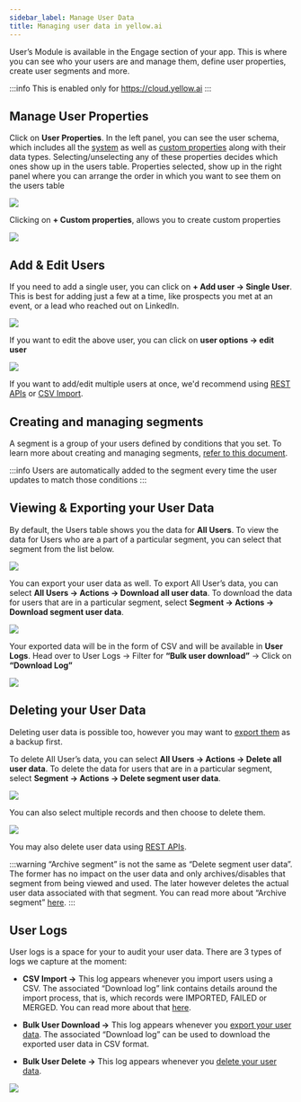```yaml
---
sidebar_label: Manage User Data
title: Managing user data in yellow.ai
---
```


User’s Module is available in the Engage section of your app. This is where you can see who your users are and manage them, define user properties, create user segments and more.

:::info
This is enabled only for https://cloud.yellow.ai
:::

## Manage User Properties

Click on **User Properties**. In the left panel, you can see the user schema, which includes all the [system](./cdp_data#system-user-properties) as well as [custom properties](./cdp_data#custom-user-properties) along with their data types. Selecting/unselecting any of these properties decides which ones show up in the users table. Properties selected, show up in the right panel where you can arrange the order in which you want to see them on the users table

![](https://i.imgur.com/KpYqmFo.jpg)

Clicking on **+ Custom properties**, allows you to create custom properties

![](https://i.imgur.com/xwdOtpt.png)

## Add & Edit Users

If you need to add a single user, you can click on **+ Add user → Single User**. This is best for adding just a few at a time, like prospects you met at an event, or a lead who reached out on LinkedIn.

![](https://i.imgur.com/llsMgDq.png)

If you want to edit the above user, you can click on **user options → edit user**

![](https://i.imgur.com/TTb77hi.png)

If you want to add/edit multiple users at once, we'd recommend using [REST APIs](../enriching_user_profiles/send_user_data_event_rest_api) or [CSV Import](../enriching_user_profiles/create_audience_group_csv).

## Creating and managing segments

A segment is a group of your users defined by conditions that you set. To learn more about creating and managing segments, [refer to this document](./creating_managing_user_segment).


:::info
Users are automatically added to the segment every time the user updates to match those conditions
:::

## Viewing & Exporting your User Data

By default, the Users table shows you the data for **All Users**. To view the data for Users who are a part of a particular segment, you can select that segment from the list below.

![](https://i.imgur.com/8dJAT9R.png)

You can export your user data as well. To export All User’s data, you can select **All Users → Actions → Download all user data**. To download the data for users that are in a particular segment, select **Segment → Actions → Download segment user data**.

![](https://i.imgur.com/i2sdTHo.png)

Your exported data will be in the form of CSV and will be available in **User Logs**. Head over to User Logs → Filter for **“Bulk user download”** → Click on **“Download Log”**

![](https://i.imgur.com/mPaMTEa.png)

## Deleting your User Data

Deleting user data is possible too, however you may want to [export them](./manage_user_data#viewing--exporting-your-user-data) as a backup first.

To delete All User’s data, you can select **All Users → Actions → Delete all user data**. To delete the data for users that are in a particular segment, select **Segment → Actions → Delete segment user data**.

![](https://i.imgur.com/19BKVDn.png)

You can also select multiple records and then choose to delete them.

![](https://i.imgur.com/X3ASFOg.png)

You may also delete user data using [REST APIs](../enriching_user_profiles/send_user_data_event_rest_api).

:::warning
“Archive segment” is not the same as “Delete segment user data”. The former has no impact on the user data and only archives/disables that segment from being viewed and used. The later however deletes the actual user data associated with that segment. You can read more about “Archive segment” [here](manage_user_data#viewing--exporting-your-user-data).
:::

## User Logs

User logs is a space for your to audit your user data. There are 3 types of logs we capture at the moment:

- **CSV Import →** This log appears whenever you import users using a CSV. The associated “Download log” link contains details around the import process, that is, which records were IMPORTED, FAILED or MERGED. You can read more about that [here](../enriching_user_profiles/create_audience_group_csv#figuring-out-what-went-wrong-with-your-csv-import).

- **Bulk User Download →** This log appears whenever you [export your user data](./manage_user_data#viewing--exporting-your-user-data). The associated “Download log” can be used to download the exported user data in CSV format.

- **Bulk User Delete →** This log appears whenever you [delete your user data](../user_data_segments/manage_user_data#deleting-your-user-data).

![](https://i.imgur.com/s86psKQ.png)